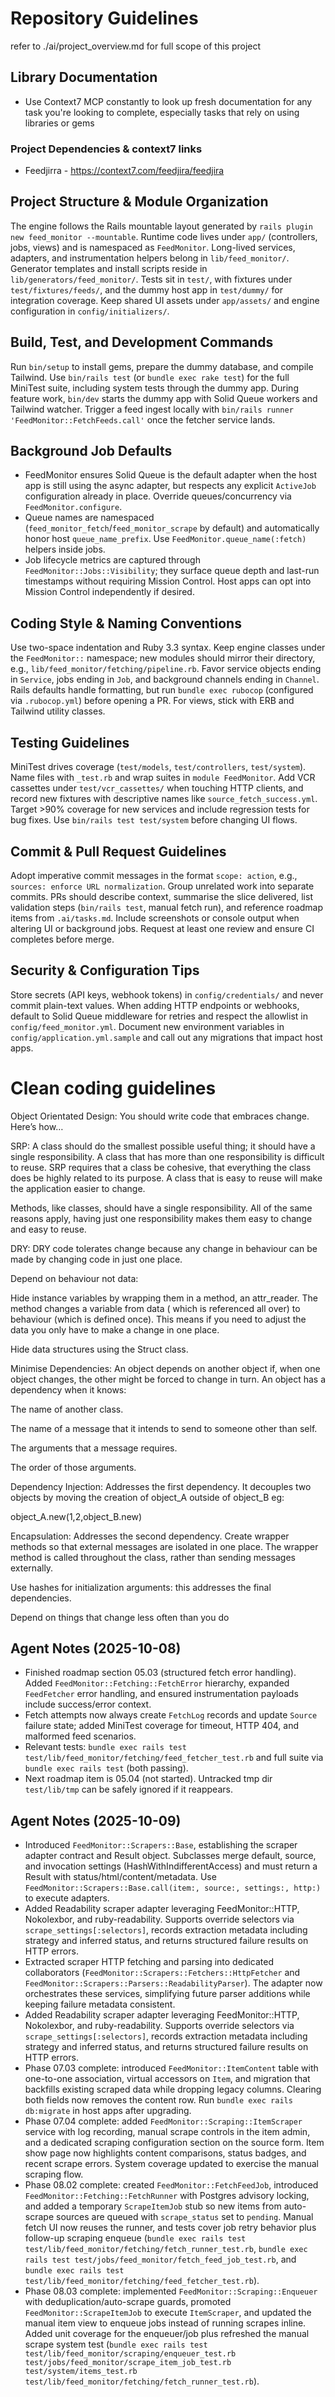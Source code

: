 # Repository Guidelines

refer to ./ai/project_overview.md for full scope of this project

## Library Documentation

- Use Context7 MCP constantly to look up fresh documentation for any task you're looking to complete, especially tasks that rely on using libraries or gems

### Project Dependencies & context7 links

- Feedjirra - https://context7.com/feedjira/feedjira

## Project Structure & Module Organization

The engine follows the Rails mountable layout generated by `rails plugin new feed_monitor --mountable`. Runtime code lives under `app/` (controllers, jobs, views) and is namespaced as `FeedMonitor`. Long-lived services, adapters, and instrumentation helpers belong in `lib/feed_monitor/`. Generator templates and install scripts reside in `lib/generators/feed_monitor/`. Tests sit in `test/`, with fixtures under `test/fixtures/feeds/`, and the dummy host app in `test/dummy/` for integration coverage. Keep shared UI assets under `app/assets/` and engine configuration in `config/initializers/`.

## Build, Test, and Development Commands

Run `bin/setup` to install gems, prepare the dummy database, and compile Tailwind. Use `bin/rails test` (or `bundle exec rake test`) for the full MiniTest suite, including system tests through the dummy app. During feature work, `bin/dev` starts the dummy app with Solid Queue workers and Tailwind watcher. Trigger a feed ingest locally with `bin/rails runner 'FeedMonitor::FetchFeeds.call'` once the fetcher service lands.

## Background Job Defaults

- FeedMonitor ensures Solid Queue is the default adapter when the host app is still using the async adapter, but respects any explicit `ActiveJob` configuration already in place. Override queues/concurrency via `FeedMonitor.configure`.
- Queue names are namespaced (`feed_monitor_fetch`/`feed_monitor_scrape` by default) and automatically honor host `queue_name_prefix`. Use `FeedMonitor.queue_name(:fetch)` helpers inside jobs.
- Job lifecycle metrics are captured through `FeedMonitor::Jobs::Visibility`; they surface queue depth and last-run timestamps without requiring Mission Control. Host apps can opt into Mission Control independently if desired.

## Coding Style & Naming Conventions

Use two-space indentation and Ruby 3.3 syntax. Keep engine classes under the `FeedMonitor::` namespace; new modules should mirror their directory, e.g., `lib/feed_monitor/fetching/pipeline.rb`. Favor service objects ending in `Service`, jobs ending in `Job`, and background channels ending in `Channel`. Rails defaults handle formatting, but run `bundle exec rubocop` (configured via `.rubocop.yml`) before opening a PR. For views, stick with ERB and Tailwind utility classes.

## Testing Guidelines

MiniTest drives coverage (`test/models`, `test/controllers`, `test/system`). Name files with `_test.rb` and wrap suites in `module FeedMonitor`. Add VCR cassettes under `test/vcr_cassettes/` when touching HTTP clients, and record new fixtures with descriptive names like `source_fetch_success.yml`. Target >90% coverage for new services and include regression tests for bug fixes. Use `bin/rails test test/system` before changing UI flows.

## Commit & Pull Request Guidelines

Adopt imperative commit messages in the format `scope: action`, e.g., `sources: enforce URL normalization`. Group unrelated work into separate commits. PRs should describe context, summarise the slice delivered, list validation steps (`bin/rails test`, manual fetch run), and reference roadmap items from `.ai/tasks.md`. Include screenshots or console output when altering UI or background jobs. Request at least one review and ensure CI completes before merge.

## Security & Configuration Tips

Store secrets (API keys, webhook tokens) in `config/credentials/` and never commit plain-text values. When adding HTTP endpoints or webhooks, default to Solid Queue middleware for retries and respect the allowlist in `config/feed_monitor.yml`. Document new environment variables in `config/application.yml.sample` and call out any migrations that impact host apps.

# Clean coding guidelines

Object Orientated Design: You should write code that embraces change. Here’s how…

SRP: A class should do the smallest possible useful thing; it should have a single responsibility. A class that has more than one responsibility is difficult to reuse. SRP requires that a class be cohesive, that everything the class does be highly related to its purpose. A class that is easy to reuse will make the application easier to change.

Methods, like classes, should have a single responsibility. All of the same reasons apply, having just one responsibility makes them easy to change and easy to reuse.

DRY: DRY code tolerates change because any change in behaviour can be made by changing code in just one place.

Depend on behaviour not data:

Hide instance variables by wrapping them in a method, an attr_reader. The method changes a variable from data ( which is referenced all over) to behaviour (which is defined once). This means if you need to adjust the data you only have to make a change in one place.

Hide data structures using the Struct class.

Minimise Dependencies: An object depends on another object if, when one object changes, the other might be forced to change in turn. An object has a dependency when it knows:

The name of another class.

The name of a message that it intends to send to someone other than self.

The arguments that a message requires.

The order of those arguments.

Dependency Injection: Addresses the first dependency. It decouples two objects by moving the creation of object_A outside of object_B eg:

object_A.new(1,2,object_B.new)

Encapsulation: Addresses the second dependency. Create wrapper methods so that external messages are isolated in one place. The wrapper method is called throughout the class, rather than sending messages externally.

Use hashes for initialization arguments: this addresses the final dependencies.

Depend on things that change less often than you do

## Agent Notes (2025-10-08)

- Finished roadmap section 05.03 (structured fetch error handling). Added `FeedMonitor::Fetching::FetchError` hierarchy, expanded `FeedFetcher` error handling, and ensured instrumentation payloads include success/error context.
- Fetch attempts now always create `FetchLog` records and update `Source` failure state; added MiniTest coverage for timeout, HTTP 404, and malformed feed scenarios.
- Relevant tests: `bundle exec rails test test/lib/feed_monitor/fetching/feed_fetcher_test.rb` and full suite via `bundle exec rails test` (both passing).
- Next roadmap item is 05.04 (not started). Untracked tmp dir `test/lib/tmp` can be safely ignored if it reappears.

## Agent Notes (2025-10-09)

- Introduced `FeedMonitor::Scrapers::Base`, establishing the scraper adapter contract and Result object. Subclasses merge default, source, and invocation settings (HashWithIndifferentAccess) and must return a Result with status/html/content/metadata. Use `FeedMonitor::Scrapers::Base.call(item:, source:, settings:, http:)` to execute adapters.
- Added Readability scraper adapter leveraging FeedMonitor::HTTP, Nokolexbor, and ruby-readability. Supports override selectors via `scrape_settings[:selectors]`, records extraction metadata including strategy and inferred status, and returns structured failure results on HTTP errors.
- Extracted scraper HTTP fetching and parsing into dedicated collaborators (`FeedMonitor::Scrapers::Fetchers::HttpFetcher` and `FeedMonitor::Scrapers::Parsers::ReadabilityParser`). The adapter now orchestrates these services, simplifying future parser additions while keeping failure metadata consistent.
- Added Readability scraper adapter leveraging FeedMonitor::HTTP, Nokolexbor, and ruby-readability. Supports override selectors via `scrape_settings[:selectors]`, records extraction metadata including strategy and inferred status, and returns structured failure results on HTTP errors.
- Phase 07.03 complete: introduced `FeedMonitor::ItemContent` table with one-to-one association, virtual accessors on `Item`, and migration that backfills existing scraped data while dropping legacy columns. Clearing both fields now removes the content row. Run `bundle exec rails db:migrate` in host apps after upgrading.
- Phase 07.04 complete: added `FeedMonitor::Scraping::ItemScraper` service with log recording, manual scrape controls in the item admin, and a dedicated scraping configuration section on the source form. Item show page now highlights content comparisons, status badges, and recent scrape errors. System coverage updated to exercise the manual scraping flow.
- Phase 08.02 complete: created `FeedMonitor::FetchFeedJob`, introduced `FeedMonitor::Fetching::FetchRunner` with Postgres advisory locking, and added a temporary `ScrapeItemJob` stub so new items from auto-scrape sources are queued with `scrape_status` set to `pending`. Manual fetch UI now reuses the runner, and tests cover job retry behavior plus follow-up scraping enqueue (`bundle exec rails test test/lib/feed_monitor/fetching/fetch_runner_test.rb`, `bundle exec rails test test/jobs/feed_monitor/fetch_feed_job_test.rb`, and `bundle exec rails test test/lib/feed_monitor/fetching/feed_fetcher_test.rb`).
- Phase 08.03 complete: implemented `FeedMonitor::Scraping::Enqueuer` with deduplication/auto-scrape guards, promoted `FeedMonitor::ScrapeItemJob` to execute `ItemScraper`, and updated the manual item view to enqueue jobs instead of running scrapes inline. Added unit coverage for the enqueuer/job plus refreshed the manual scrape system test (`bundle exec rails test test/lib/feed_monitor/scraping/enqueuer_test.rb test/jobs/feed_monitor/scrape_item_job_test.rb test/system/items_test.rb test/lib/feed_monitor/fetching/fetch_runner_test.rb`).
